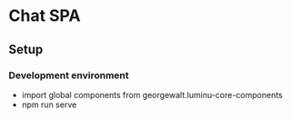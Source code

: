 # Chat SPA

## Setup

### Development environment

-   import global components from georgewalt.luminu-core-components
-   npm run serve
